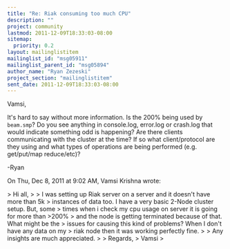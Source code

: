 ```yaml
---
title: "Re: Riak consuming too much CPU"
description: ""
project: community
lastmod: 2011-12-09T18:33:03-08:00
sitemap:
  priority: 0.2
layout: mailinglistitem
mailinglist_id: "msg05911"
mailinglist_parent_id: "msg05894"
author_name: "Ryan Zezeski"
project_section: "mailinglistitem"
sent_date: 2011-12-09T18:33:03-08:00
---
```



Vamsi,

It's hard to say without more information. Is the 200% being used by
`beam.smp`? Do you see anything in console.log, error.log or crash.log
that would indicate something odd is happening? Are there clients
communicating with the cluster at the time? If so what client/protocol are
they using and what types of operations are being performed (e.g.
get/put/map reduce/etc)?

-Ryan

On Thu, Dec 8, 2011 at 9:02 AM, Vamsi Krishna wrote:

&gt; Hi all,
&gt;
&gt; I was setting up Riak server on a server and it doesn't have more than 5k
&gt; instances of data too. I have a very basic 2-Node cluster setup. But, some
&gt; times when i check my cpu usage on server it is going for more than &gt;200%
&gt; and the node is getting terminated because of that. What might be the
&gt; issues for causing this kind of problems? When I don't have any data on my
&gt; riak node then it was working perfectly fine.
&gt;
&gt; Any insights are much appreciated.
&gt;
&gt; Regards,
&gt; Vamsi
&gt;

